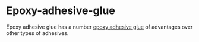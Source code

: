 # Epoxy-adhesive-glue
Epoxy adhesive glue has a number <a href="https://www.epoxyadhesiveglue.com/">epoxy adhesive glue</a> of advantages over other types of adhesives.
